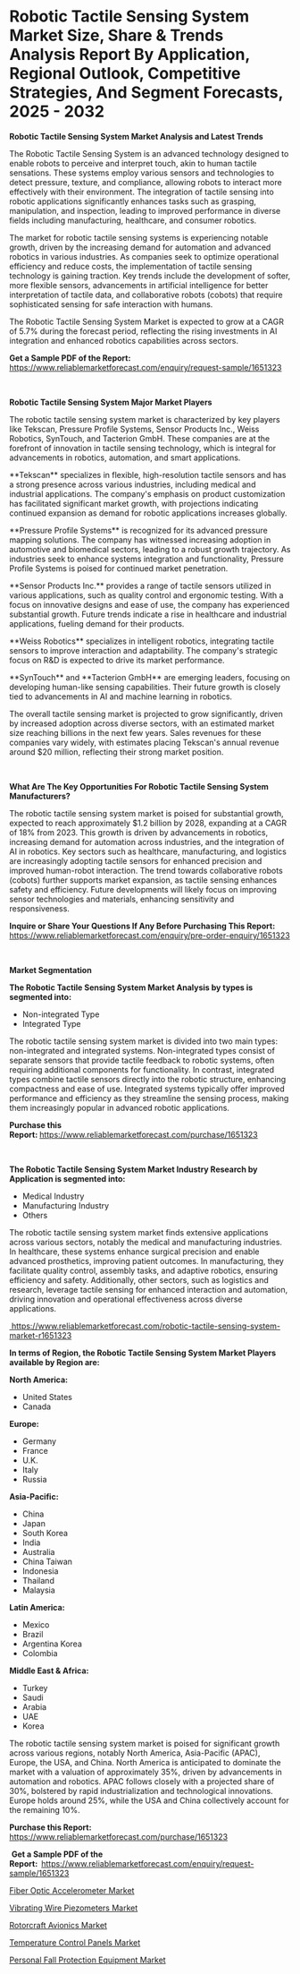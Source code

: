 <p><h1>Robotic Tactile Sensing System Market Size, Share & Trends Analysis Report By Application, Regional Outlook, Competitive Strategies, And Segment Forecasts, 2025 - 2032</h1></p><p><strong>Robotic Tactile Sensing System Market Analysis and Latest Trends</strong></p>
<p><p>The Robotic Tactile Sensing System is an advanced technology designed to enable robots to perceive and interpret touch, akin to human tactile sensations. These systems employ various sensors and technologies to detect pressure, texture, and compliance, allowing robots to interact more effectively with their environment. The integration of tactile sensing into robotic applications significantly enhances tasks such as grasping, manipulation, and inspection, leading to improved performance in diverse fields including manufacturing, healthcare, and consumer robotics.</p><p>The market for robotic tactile sensing systems is experiencing notable growth, driven by the increasing demand for automation and advanced robotics in various industries. As companies seek to optimize operational efficiency and reduce costs, the implementation of tactile sensing technology is gaining traction. Key trends include the development of softer, more flexible sensors, advancements in artificial intelligence for better interpretation of tactile data, and collaborative robots (cobots) that require sophisticated sensing for safe interaction with humans.</p><p>The Robotic Tactile Sensing System Market is expected to grow at a CAGR of 5.7% during the forecast period, reflecting the rising investments in AI integration and enhanced robotics capabilities across sectors.</p></p>
<p><strong>Get a Sample PDF of the Report:&nbsp;</strong> <a href="https://www.reliablemarketforecast.com/enquiry/request-sample/1651323?utm_campaign=3139&utm_medium=2&utm_source=Github&utm_content=ia&utm_term=23032025&utm_id=robotic-tactile-sensing-system">https://www.reliablemarketforecast.com/enquiry/request-sample/1651323</a></p>
<p>&nbsp;</p>
<p><strong>Robotic Tactile Sensing System Major Market Players</strong></p>
<p><p>The robotic tactile sensing system market is characterized by key players like Tekscan, Pressure Profile Systems, Sensor Products Inc., Weiss Robotics, SynTouch, and Tacterion GmbH. These companies are at the forefront of innovation in tactile sensing technology, which is integral for advancements in robotics, automation, and smart applications.</p><p>**Tekscan** specializes in flexible, high-resolution tactile sensors and has a strong presence across various industries, including medical and industrial applications. The company's emphasis on product customization has facilitated significant market growth, with projections indicating continued expansion as demand for robotic applications increases globally.</p><p>**Pressure Profile Systems** is recognized for its advanced pressure mapping solutions. The company has witnessed increasing adoption in automotive and biomedical sectors, leading to a robust growth trajectory. As industries seek to enhance systems integration and functionality, Pressure Profile Systems is poised for continued market penetration.</p><p>**Sensor Products Inc.** provides a range of tactile sensors utilized in various applications, such as quality control and ergonomic testing. With a focus on innovative designs and ease of use, the company has experienced substantial growth. Future trends indicate a rise in healthcare and industrial applications, fueling demand for their products.</p><p>**Weiss Robotics** specializes in intelligent robotics, integrating tactile sensors to improve interaction and adaptability. The company's strategic focus on R&D is expected to drive its market performance.</p><p>**SynTouch** and **Tacterion GmbH** are emerging leaders, focusing on developing human-like sensing capabilities. Their future growth is closely tied to advancements in AI and machine learning in robotics.</p><p>The overall tactile sensing market is projected to grow significantly, driven by increased adoption across diverse sectors, with an estimated market size reaching billions in the next few years. Sales revenues for these companies vary widely, with estimates placing Tekscan's annual revenue around $20 million, reflecting their strong market position.</p></p>
<p>&nbsp;</p>
<p><strong>What Are The Key Opportunities For Robotic Tactile Sensing System Manufacturers?</strong></p>
<p><p>The robotic tactile sensing system market is poised for substantial growth, expected to reach approximately $1.2 billion by 2028, expanding at a CAGR of 18% from 2023. This growth is driven by advancements in robotics, increasing demand for automation across industries, and the integration of AI in robotics. Key sectors such as healthcare, manufacturing, and logistics are increasingly adopting tactile sensors for enhanced precision and improved human-robot interaction. The trend towards collaborative robots (cobots) further supports market expansion, as tactile sensing enhances safety and efficiency. Future developments will likely focus on improving sensor technologies and materials, enhancing sensitivity and responsiveness.</p></p>
<p><strong>Inquire or Share Your Questions If Any Before Purchasing This Report:</strong> <a href="https://www.reliablemarketforecast.com/enquiry/pre-order-enquiry/1651323?utm_campaign=3139&utm_medium=2&utm_source=Github&utm_content=ia&utm_term=23032025&utm_id=robotic-tactile-sensing-system">https://www.reliablemarketforecast.com/enquiry/pre-order-enquiry/1651323</a></p>
<p>&nbsp;</p>
<p><strong>Market Segmentation</strong></p>
<p><strong>The Robotic Tactile Sensing System Market Analysis by types is segmented into:</strong></p>
<p><ul><li>Non-integrated Type</li><li>Integrated Type</li></ul></p>
<p><p>The robotic tactile sensing system market is divided into two main types: non-integrated and integrated systems. Non-integrated types consist of separate sensors that provide tactile feedback to robotic systems, often requiring additional components for functionality. In contrast, integrated types combine tactile sensors directly into the robotic structure, enhancing compactness and ease of use. Integrated systems typically offer improved performance and efficiency as they streamline the sensing process, making them increasingly popular in advanced robotic applications.</p></p>
<p><strong>Purchase this Report:&nbsp;</strong><a href="https://www.reliablemarketforecast.com/purchase/1651323?utm_campaign=3139&utm_medium=2&utm_source=Github&utm_content=ia&utm_term=23032025&utm_id=robotic-tactile-sensing-system">https://www.reliablemarketforecast.com/purchase/1651323</a></p>
<p>&nbsp;</p>
<p><strong>The Robotic Tactile Sensing System Market Industry Research by Application is segmented into:</strong></p>
<p><ul><li>Medical Industry</li><li>Manufacturing Industry</li><li>Others</li></ul></p>
<p><p>The robotic tactile sensing system market finds extensive applications across various sectors, notably the medical and manufacturing industries. In healthcare, these systems enhance surgical precision and enable advanced prosthetics, improving patient outcomes. In manufacturing, they facilitate quality control, assembly tasks, and adaptive robotics, ensuring efficiency and safety. Additionally, other sectors, such as logistics and research, leverage tactile sensing for enhanced interaction and automation, driving innovation and operational effectiveness across diverse applications.</p></p>
<p><a href="https://www.reliablemarketforecast.com/robotic-tactile-sensing-system-market-r1651323?utm_campaign=3139&utm_medium=2&utm_source=Github&utm_content=ia&utm_term=23032025&utm_id=robotic-tactile-sensing-system">&nbsp;https://www.reliablemarketforecast.com/robotic-tactile-sensing-system-market-r1651323</a></p>
<p><strong>In terms of Region, the Robotic Tactile Sensing System Market Players available by Region are:</strong></p>
<p>
    <p> <strong> North America: </strong>
        <ul>
            <li>United States</li>
            <li>Canada</li>
        </ul>
        </p> 
    <p> <strong> Europe: </strong>
        <ul>
            <li>Germany</li>
            <li>France</li>
            <li>U.K.</li>
            <li>Italy</li>
            <li>Russia</li>
        </ul>
        </p> 
    <p> <strong> Asia-Pacific: </strong>
        <ul>
            <li>China</li>
            <li>Japan</li>
            <li>South Korea</li>
            <li>India</li>
            <li>Australia</li>
            <li>China Taiwan</li>
            <li>Indonesia</li>
            <li>Thailand</li>
            <li>Malaysia</li>
        </ul>
        </p> 
    <p> <strong> Latin America: </strong>
        <ul>
            <li>Mexico</li>
            <li>Brazil</li>
            <li>Argentina Korea</li>
            <li>Colombia</li>
        </ul>
        </p> 
    <p> <strong> Middle East & Africa: </strong>
        <ul>
            <li>Turkey</li>
            <li>Saudi</li>
            <li>Arabia</li>
            <li>UAE</li>
            <li>Korea</li>
        </ul>
    </p>
    </p>
<p><p>The robotic tactile sensing system market is poised for significant growth across various regions, notably North America, Asia-Pacific (APAC), Europe, the USA, and China. North America is anticipated to dominate the market with a valuation of approximately 35%, driven by advancements in automation and robotics. APAC follows closely with a projected share of 30%, bolstered by rapid industrialization and technological innovations. Europe holds around 25%, while the USA and China collectively account for the remaining 10%.</p></p>
<p><strong>Purchase this Report: </strong><a href="https://www.reliablemarketforecast.com/purchase/1651323?utm_campaign=3139&utm_medium=2&utm_source=Github&utm_content=ia&utm_term=23032025&utm_id=robotic-tactile-sensing-system">https://www.reliablemarketforecast.com/purchase/1651323</a></p>
<p>&nbsp;<strong>Get a Sample PDF of the Report:&nbsp;&nbsp;</strong><a href="https://www.reliablemarketforecast.com/enquiry/request-sample/1651323?utm_campaign=3139&utm_medium=2&utm_source=Github&utm_content=ia&utm_term=23032025&utm_id=robotic-tactile-sensing-system">https://www.reliablemarketforecast.com/enquiry/request-sample/1651323</a></p>
<p><strong></strong></p>
<p><p><a href="https://www.linkedin.com/pulse/future-fiber-optic-accelerometer-market-industry-overview-5zxpc?utm_campaign=3139&utm_medium=2&utm_source=Github&utm_content=ia&utm_term=23032025&utm_id=robotic-tactile-sensing-system">Fiber Optic Accelerometer Market</a></p><p><a href="https://www.linkedin.com/pulse/comprehensive-report-vibrating-wire-piezometers-market-types-1yd2c?utm_campaign=3139&utm_medium=2&utm_source=Github&utm_content=ia&utm_term=23032025&utm_id=robotic-tactile-sensing-system">Vibrating Wire Piezometers Market</a></p><p><a href="https://www.linkedin.com/pulse/global-rotorcraft-avionics-market-share-growth-opportunities-2wvhc?utm_campaign=3139&utm_medium=2&utm_source=Github&utm_content=ia&utm_term=23032025&utm_id=robotic-tactile-sensing-system">Rotorcraft Avionics Market</a></p><p><a href="https://www.linkedin.com/pulse/exploring-temperature-control-panels-market-projected-growth-hjkwc?utm_campaign=3139&utm_medium=2&utm_source=Github&utm_content=ia&utm_term=23032025&utm_id=robotic-tactile-sensing-system">Temperature Control Panels Market</a></p><p><a href="https://www.linkedin.com/pulse/analyzing-personal-fall-protection-equipment-market-revenue-b8rbc?utm_campaign=3139&utm_medium=2&utm_source=Github&utm_content=ia&utm_term=23032025&utm_id=robotic-tactile-sensing-system">Personal Fall Protection Equipment Market</a></p></p>
